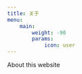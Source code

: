 ```yaml
---
title: 关于
menu:
    main: 
        weight: -90
        params:
            icon: user
---
```


About this website
